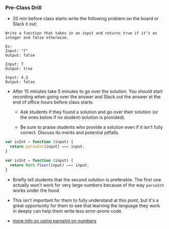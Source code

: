 ### Pre-Class Drill

* 20 min before class starts write the following problem on the board or Slack it out:

```
Write a function that takes in an input and returns true if it’s an integer and false otherwise.

Ex:
Input: "7"
Output: false

Input: 7
Output: true

Input: 4.3
Output: false

```

* After 15 minutes take 5 minutes to go over the solution. You should start recording when going over the answer and Slack out the answer at the end of office hours before class starts.

  * Ask students if they found a solution and go over their solution (or the ones below if no student-solution is provided). 

  * Be sure to praise students who provide a solution even if it isn't fully correct. Discuss its merits and potential pitfalls.

```js
var isInt = function (input) {
  return parseInt(input) === input;
}

```

```js
var isInt = function (input) {
  return Math.floor(input) === input;
}
```

* Briefly tell students that the second solution is preferable. The first one actually won't work for very large numbers because of the way `parseInt` works under the hood.

* This isn't important for them to fully understand at this point, but it's a great opportunity for them to see that learning the language they work in deeply can help them write less error-prone code.

* [more info on using parseInt on numbers](https://www.gideonpyzer.com/blog/use-parseint-for-strings-not-for-numbers/)